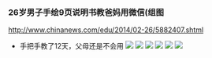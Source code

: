 ### 26岁男子手绘9页说明书教爸妈用微信(组图
http://www.chinanews.com/edu/2014/02-26/5882407.shtml
- 手把手教了12天，父母还是不会用
![](http://www.chinanews.com/cr/2014/0226/2639043468.jpg)
![](http://www.chinanews.com/cr/2014/0226/2351113841.jpg)
![](http://www.chinanews.com/cr/2014/0226/2021234513.jpg)
![](http://www.chinanews.com/cr/2014/0226/3294194961.jpg)
![](http://www.chinanews.com/cr/2014/0226/2475293361.jpg)
![](http://www.chinanews.com/cr/2014/0226/760663334.jpg)